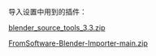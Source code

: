 导入设置中用到的插件：

[blender_source_tools_3.3.zip](https://github.com/user-attachments/files/21912477/blender_source_tools_3.3.zip)

[FromSoftware-Blender-Importer-main.zip](https://github.com/user-attachments/files/21912478/FromSoftware-Blender-Importer-main.zip)
